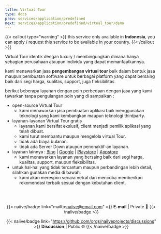 ```yaml
---
title: Virtual Tour
type: docs
prev: services/application/predefined
next: services/application/predefined/virtual_tour/demo
---
```


{{< callout type="warning" >}}
  this service only available in **Indonesia**, you can apply / request this service to be available in your country.
{{< /callout >}}

Virtual Tour identik dengan luxury / membingungkan dimana hanya sebagian perusahaan ataupun individu yang dapat memanfaatkannya.

kami menawarkan jasa **pengembangan virtual tour** baik dalam bentuk jasa maupun pembuatan software untuk berbagai platform yang dapat bersaing baik dari segi harga, kualitas, support, juga fleksibilitas.

berikut beberapa layanan dengan poin perbedaan dengan jasa yang kami tawarkan tanpa pengulangan poin yang di sampaikan :

- open-source Virtual Tour
  - kami menawarkan jasa pembuatan aplikasi baik menggunakan teknologi yang kami kembangkan maupun teknologi thirdparty.
- layanan-layanan Virtual Tour gratis
  - layanan kami bersifat ekslusif, client menjadi pemilik aplikasi yang telah dibuat.
  - kami turut membantu maupun mengelola virtual Tour.
  - tidak ada biaya bulanan.
  - tidak ada Server Down ataupun penonaktif-an layanan.
- layanan lainnya : [Bing](https://www.bing.com/search?pglt=161&q=virtual+tour) | [Google](https://www.google.com/search?q=virtual+tour) | [Playstore](https://play.google.com/store/search?q=virtual%20tour&c=apps) | [Appstore](https://www.apple.com/us/search/virtual-tour?src=serp)
  - kami menawarkan layanan yang bersaing baik dari segi harga, kualitas, support, maupun fleksibilitas.
- untuk hal-hal yang tidak tercantum maupun perbandingan lebih detail, silahkan gunakan media di bawah.
  - kami akan merespon secara netral dan mencoba memberikan rekomendasi terbaik sesuai dengan kebutuhan client.

<div style="text-align: center;"><br><br>

{{< naiive/badge link="mailto:naiive@email.com" >}}
**E-mail** | Private 🔐
{{< /naiive/badge >}}

{{< naiive/badge link="https://github.com/orgs/naiiveprojects/discussions" >}}
**Discussion** | Public 🌐
{{< /naiive/badge >}}

</div>
